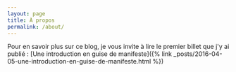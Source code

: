 ```yaml
---
layout: page
title: À propos
permalink: /about/
---
```


Pour en savoir plus sur ce blog, je vous invite à lire le premier billet que j'y ai publié : [Une introduction en guise de manifeste]({% link _posts/2016-04-05-une-introduction-en-guise-de-manifeste.html %})
